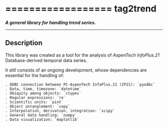 ==================
**tag2trend**
==================

***A general library for handling trend series.***

----------------
**Description**
----------------

This library was created as a tool for the analysis of *AspenTech InfoPlus.21* Database-derived temporal data series.

It still consists of an ongoing development, whose dependencies are essential for the handling of:

    . ODBC connection between PC-AspenTech InfoPlus.21 (IP21): `pyodbc`
    . Data, time, timezone: `datetime`
    . Ubiquity among objects: `ctypes`
    . Regular expressions: `re`
    . Scientific units: `pint`
    . Object untanglement: `copy`
    . Interpolation, derivation, integration: `scipy`
    . General data handling: `numpy`
    . Data visualization: `maplotlib`


